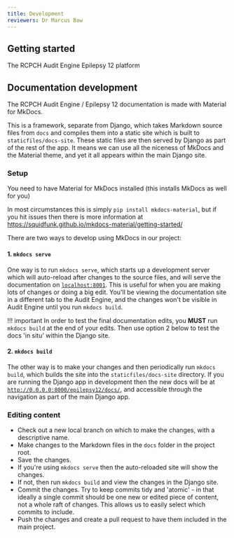 ```yaml
---
title: Development
reviewers: Dr Marcus Baw
---
```


## Getting started

The RCPCH Audit Engine Epilepsy 12 platform

## Documentation development

The RCPCH Audit Engine / Epilepsy 12 documentation is made with Material for MkDocs.

This is a framework, separate from Django, which takes Markdown source files from `docs` and compiles them into a static site which is built to `staticfiles/docs-site`. These static files are then served by Django as part of the rest of the app. It means we can use all the niceness of MkDocs and the Material theme, and yet it all appears within the main Django site.

### Setup

You need to have Material for MkDocs installed (this installs MkDocs as well for you)

In most circumstances this is simply `pip install mkdocs-material`, but if you hit issues then there is more information at https://squidfunk.github.io/mkdocs-material/getting-started/

There are two ways to develop using MkDocs in our project:

#### 1. **`mkdocs serve`**  
One way is to run `mkdocs serve`, which starts up a development server which will auto-reload after changes to the source files, and will serve the documentation on [`localhost:8001`](http://localhost:8001). This is useful for when you are making lots of changes or doing a big edit. You'll be viewing the documentation site in a different tab to the Audit Engine, and the changes won't be visible in Audit Engine until you run `mkdocs build`.
   
!!! important
    In order to test the final documentation edits, you **MUST** run `mkdocs build` at the end of your edits. Then use option 2 below to test the docs 'in situ' within the Django site.

#### 2. **`mkdocs build`**  
The other way is to make your changes and then periodically run `mkdocs build`, which builds the site into the `staticfiles/docs-site` directory. If you are running the Django app in development then the new docs will be at [`http://0.0.0.0:8000/epilepsy12/docs/`](http://0.0.0.0:8000/epilepsy12/docs/), and accessible through the navigation as part of the main Django app.

### Editing content

* Check out a new local branch on which to make the changes, with a descriptive name.
* Make changes to the Markdown files in the `docs` folder in the project root.
* Save the changes.
* If you're using `mkdocs serve` then the auto-reloaded site will show the changes.
* If not, then run `mkdocs build` and view the changes in the Django site.
* Commit the changes. Try to keep commits tidy and 'atomic' - in that ideally a single commit should be one new or edited piece of content, not a whole raft of changes. This allows us to easily select which commits to include.
* Push the changes and create a pull request to have them included in the main project.
